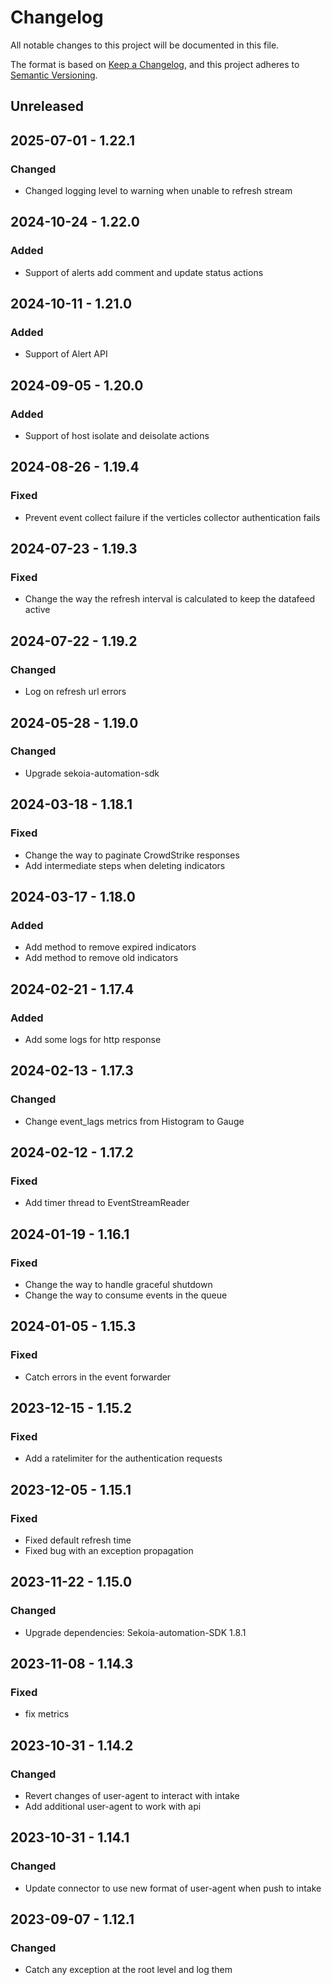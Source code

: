 # Changelog

All notable changes to this project will be documented in this file.

The format is based on [Keep a Changelog](https://keepachangelog.com/en/1.0.0/),
and this project adheres to [Semantic Versioning](https://semver.org/spec/v2.0.0.html).

## Unreleased

## 2025-07-01 - 1.22.1

### Changed

- Changed logging level to warning when unable to refresh stream

## 2024-10-24 - 1.22.0

### Added

- Support of alerts add comment and update status actions

## 2024-10-11 - 1.21.0

### Added

- Support of Alert API

## 2024-09-05 - 1.20.0

### Added

- Support of host isolate and deisolate actions

## 2024-08-26 - 1.19.4

### Fixed

- Prevent event collect failure if the verticles collector authentication fails

## 2024-07-23 - 1.19.3

### Fixed

- Change the way the refresh interval is calculated to keep the datafeed active

## 2024-07-22 - 1.19.2

### Changed

- Log on refresh url errors

## 2024-05-28 - 1.19.0

### Changed

- Upgrade sekoia-automation-sdk

## 2024-03-18 - 1.18.1

### Fixed

- Change the way to paginate CrowdStrike responses
- Add intermediate steps when deleting indicators

## 2024-03-17 - 1.18.0

### Added

- Add method to remove expired indicators
- Add method to remove old indicators

## 2024-02-21 - 1.17.4

### Added

- Add some logs for http response

## 2024-02-13 - 1.17.3

### Changed

- Change event_lags metrics from Histogram to Gauge

## 2024-02-12 - 1.17.2

### Fixed

- Add timer thread to EventStreamReader


## 2024-01-19 - 1.16.1

### Fixed

- Change the way to handle graceful shutdown
- Change the way to consume events in the queue

## 2024-01-05 - 1.15.3

### Fixed

- Catch errors in the event forwarder

## 2023-12-15 - 1.15.2

### Fixed

- Add a ratelimiter for the authentication requests

## 2023-12-05 - 1.15.1

### Fixed

- Fixed default refresh time
- Fixed bug with an exception propagation

## 2023-11-22 - 1.15.0

### Changed

- Upgrade dependencies: Sekoia-automation-SDK 1.8.1

## 2023-11-08 - 1.14.3

### Fixed

- fix metrics

## 2023-10-31 - 1.14.2

### Changed

- Revert changes of user-agent to interact with intake
- Add additional user-agent to work with api

## 2023-10-31 - 1.14.1

### Changed

- Update connector to use new format of user-agent when push to intake

## 2023-09-07 - 1.12.1

### Changed

- Catch any exception at the root level and log them
